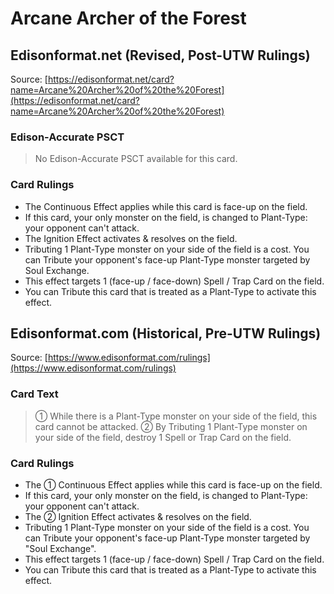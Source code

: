 # Arcane Archer of the Forest

## Edisonformat.net (Revised, Post-UTW Rulings)

Source: [https://edisonformat.net/card?name=Arcane%20Archer%20of%20the%20Forest](https://edisonformat.net/card?name=Arcane%20Archer%20of%20the%20Forest)

### Edison-Accurate PSCT

> No Edison-Accurate PSCT available for this card.

### Card Rulings

*   The Continuous Effect applies while this card is face-up on the field.
*   If this card, your only monster on the field, is changed to Plant-Type: your opponent can't attack.
*   The Ignition Effect activates & resolves on the field.
*   Tributing 1 Plant-Type monster on your side of the field is a cost. You can Tribute your opponent's face-up Plant-Type monster targeted by Soul Exchange.
*   This effect targets 1 (face-up / face-down) Spell / Trap Card on the field.
*   You can Tribute this card that is treated as a Plant-Type to activate this effect.


## Edisonformat.com (Historical, Pre-UTW Rulings)

Source: [https://www.edisonformat.com/rulings](https://www.edisonformat.com/rulings)

### Card Text

> ① While there is a Plant-Type monster on your side of the field, this card cannot be attacked. ② By Tributing 1 Plant-Type monster on your side of the field, destroy 1 Spell or Trap Card on the field.

### Card Rulings

*   The ① Continuous Effect applies while this card is face-up on the field.
*   If this card, your only monster on the field, is changed to Plant-Type: your opponent can't attack.
*   The ② Ignition Effect activates & resolves on the field.
*   Tributing 1 Plant-Type monster on your side of the field is a cost. You can Tribute your opponent's face-up Plant-Type monster targeted by "Soul Exchange".
*   This effect targets 1 (face-up / face-down) Spell / Trap Card on the field.
*   You can Tribute this card that is treated as a Plant-Type to activate this effect.


